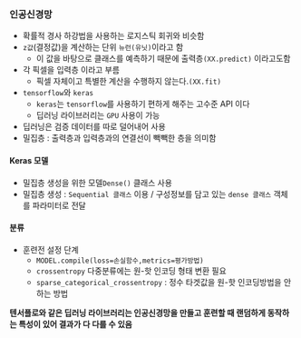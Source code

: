 ### 인공신경망
- 확률적 경사 하강법을 사용하는 로지스틱 회귀와 비슷함
- `z값`(결정값)을 계산하는 단위 `뉴런(유닛)`이라고 함
  - 이 값을 바탕으로 클래스를 예측하기 때문에 출력층`(XX.predict)` 이라고도함
- 각 픽셀을 입력층 이라고 부름
  - 픽셀 자체이고 특별한 계산을 수행하지 않는다.`(XX.fit)`
- `tensorflow`와 `keras`
  - `keras`는 `tensorflow`를 사용하기 편하게 해주는 고수준 API 이다
  - 딥러닝 라이브러리는 `GPU` 사용이 가능
- 딥러닝은 검증 데이터를 따로 덜어내어 사용
- 밀집층 : 출력층과 입력층과의 연결선이 빽빽한 층을 의미함

#### Keras 모델
- 밀집층 생성을 위한 모델`Dense()` 클래스 사용
- 밀집층 생성 : `Sequential 클래스` 이용 / 구성정보를 담고 있는 `dense 클래스` 객체를 파라미터로 전달

#### 분류
- 훈련전 설정 단계
  - `MODEL.compile(loss=손실함수,metrics=평가방법)`
  - `crossentropy` 다중분류에는 원-핫 인코딩 형태 변환 필요
  - `sparse_categorical_crossentropy` : 정수 타겟값을 원-핫 인코딩방법을 안하는 방법

**텐서플로와 같은 딥러닝 라이브러리는 인공신경망을 만들고 훈련할 때 랜덤하게 동작하는 특성이 있어 결과가 다 다를 수 있음**
